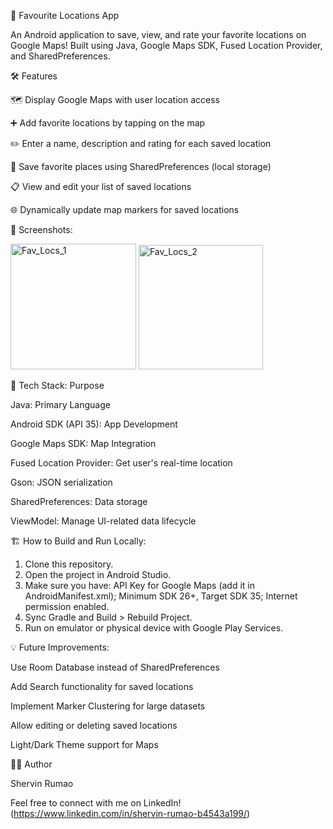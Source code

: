 📍 Favourite Locations App

An Android application to save, view, and rate your favorite locations on Google Maps!
Built using Java, Google Maps SDK, Fused Location Provider, and SharedPreferences.

🛠 Features

🗺️ Display Google Maps with user location access

➕ Add favorite locations by tapping on the map

✏️ Enter a name, description and rating for each saved location

💾 Save favorite places using SharedPreferences (local storage)

📋 View and edit your list of saved locations

🌐 Dynamically update map markers for saved locations

📸 Screenshots: 

<img width="201" alt="Fav_Locs_1" src="https://github.com/user-attachments/assets/537e8eb2-680f-4276-a61c-31a3fb95c819" />

<img width="199" alt="Fav_Locs_2" src="https://github.com/user-attachments/assets/7fee97a6-dae0-4eaa-b7ce-147473d8fe31" />

🚀 Tech Stack: Purpose

Java:	Primary Language

Android SDK (API 35):	App Development

Google Maps SDK:	Map Integration

Fused Location Provider:	Get user's real-time location

Gson:	JSON serialization

SharedPreferences:	Data storage

ViewModel:	Manage UI-related data lifecycle





🏗 How to Build and Run Locally: 

1. Clone this repository.
2. Open the project in Android Studio.
3. Make sure you have:
    API Key for Google Maps (add it in AndroidManifest.xml);
    Minimum SDK 26+, Target SDK 35;
    Internet permission enabled.
4. Sync Gradle and Build > Rebuild Project.
5. Run on emulator or physical device with Google Play Services.

💡 Future Improvements: 

Use Room Database instead of SharedPreferences

Add Search functionality for saved locations

Implement Marker Clustering for large datasets

Allow editing or deleting saved locations

Light/Dark Theme support for Maps


🧑‍💻 Author

Shervin Rumao

Feel free to connect with me on LinkedIn! (https://www.linkedin.com/in/shervin-rumao-b4543a199/)

